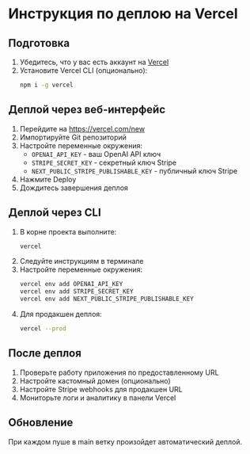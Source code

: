 # Инструкция по деплою на Vercel

## Подготовка

1. Убедитесь, что у вас есть аккаунт на [Vercel](https://vercel.com)
2. Установите Vercel CLI (опционально):
   ```bash
   npm i -g vercel
   ```

## Деплой через веб-интерфейс

1. Перейдите на https://vercel.com/new
2. Импортируйте Git репозиторий
3. Настройте переменные окружения:
   - `OPENAI_API_KEY` - ваш OpenAI API ключ
   - `STRIPE_SECRET_KEY` - секретный ключ Stripe
   - `NEXT_PUBLIC_STRIPE_PUBLISHABLE_KEY` - публичный ключ Stripe
4. Нажмите Deploy
5. Дождитесь завершения деплоя

## Деплой через CLI

1. В корне проекта выполните:
   ```bash
   vercel
   ```
2. Следуйте инструкциям в терминале
3. Настройте переменные окружения:
   ```bash
   vercel env add OPENAI_API_KEY
   vercel env add STRIPE_SECRET_KEY
   vercel env add NEXT_PUBLIC_STRIPE_PUBLISHABLE_KEY
   ```
4. Для продакшен деплоя:
   ```bash
   vercel --prod
   ```

## После деплоя

1. Проверьте работу приложения по предоставленному URL
2. Настройте кастомный домен (опционально)
3. Настройте Stripe webhooks для продакшен URL
4. Мониторьте логи и аналитику в панели Vercel

## Обновление

При каждом пуше в main ветку произойдет автоматический деплой.